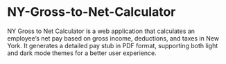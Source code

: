 # NY-Gross-to-Net-Calculator
NY Gross to Net Calculator is a web application that calculates an employee’s net pay based on gross income, deductions, and taxes in New York. It generates a detailed pay stub in PDF format, supporting both light and dark mode themes for a better user experience.
